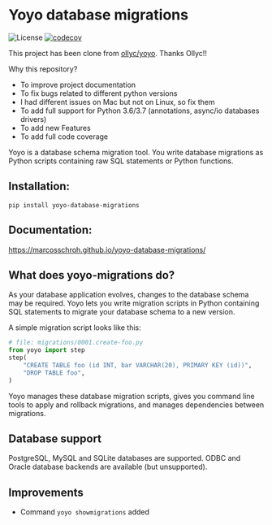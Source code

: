 Yoyo database migrations
========================

![License](https://img.shields.io/github/license/marcosschroh/yoyo-database-migrations.svg)
[![codecov](https://codecov.io/gh/marcosschroh/yoyo-database-migrations/branch/master/graph/badge.svg)](https://codecov.io/gh/marcosschroh/yoyo-database-migrations)

This project has been clone from [ollyc/yoyo](https://bitbucket.org/ollyc/yoyo). Thanks Ollyc!!


Why this repository?

* To improve project documentation
* To fix bugs related to different python versions
* I had different issues on Mac but not on Linux, so fix them
* To add full support for Python 3.6/3.7 (annotations, async/io databases drivers)
* To add new Features
* To add full code coverage

Yoyo is a database schema migration tool. You write database migrations
as Python scripts containing raw SQL statements or Python functions.

Installation:
------------
```
pip install yoyo-database-migrations
```


Documentation:
--------------
https://marcosschroh.github.io/yoyo-database-migrations/



What does yoyo-migrations do?
-----------------------------

As your database application evolves, changes to the database schema may be
required. Yoyo lets you write migration scripts in Python containing
SQL statements to migrate your database schema to a new version.

A simple migration script looks like this:

```python
# file: migrations/0001.create-foo.py
from yoyo import step
step(
    "CREATE TABLE foo (id INT, bar VARCHAR(20), PRIMARY KEY (id))",
    "DROP TABLE foo",
)
```

Yoyo manages these database migration scripts,
gives you command line tools to apply and rollback migrations,
and manages dependencies between migrations.

Database support
----------------

PostgreSQL, MySQL and SQLite databases are supported.
ODBC and Oracle database backends are available (but unsupported).
 

Improvements
------------

* Command `yoyo showmigrations` added
